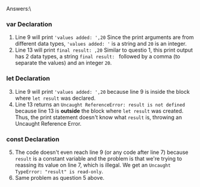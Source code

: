 Answers:\
### var Declaration
1. Line 9 will print `'values added: ',20`
Since the print arguments are from different data types, `'values added: '` is a string and `20` is an integer.
2. Line 13 will print `final result: ,20`
Similar to questio 1, this print output has 2 data types, a string `final result: ` followed by a comma (to separate the values) and an integer `20`.

### let Declaration
3. Line 9 will print `'values added: ',20` because line 9 is inside the block where `let result` was declared.
4. Line 13 returns an `Uncaught ReferenceError: result is not defined` because line 13 is **outside** the block where `let result` was created. Thus, the print statement doesn't know what `result` is, throwing an Uncaught Reference Error.

### const Declaration
5. The code doesn't even reach line 9 (or any code after line 7) because `result` is a constant variable and the problem is that we're trying to reassing its value on line 7, which is illegal. 
We get an `Uncaught TypeError: "result" is read-only`.
6. Same problem as question 5 above.